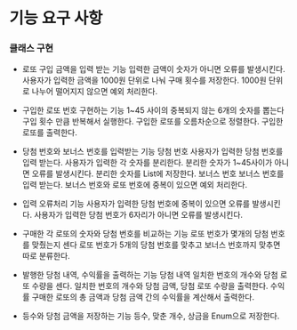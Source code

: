 # 기능 요구 사항

### 클래스 구현

* 로또 구입 금액을 입력 받는 기능
    입력한 금액이 숫자가 아니면 오류를 발생시킨다.
    사용자가 입력한 금액을 1000원 단위로 나눠 구매 횟수를 저장한다.
    1000원 단위로 나누어 떨어지지 않으면 예외 처리한다.

* 구입한 로또 번호 구현하는 기능
    1~45 사이의 중복되지 않는 6개의 숫자를 뽑는다
    구입 횟수 만큼 반복해서 실행한다.
    구입한 로또를 오름차순으로 정렬한다.
    구입한 로또를 출력한다.

* 당첨 번호와 보너스 번호를 입력받는 기능
    당첨 번호
        사용자가 입력한 당첨 번호를 입력 받는다.
        사용자가 입력한 각 숫자를 분리한다.
        분리한 숫자가 1~45사이가 아니면 오류를 발생시킨다.
        분리한 숫자를 List에 저장한다.
    보너스 번호
        보너스 번호를 입력 받는다.
        보너스 번호와 로또 번호에 중복이 있으면 예외 처리한다.

* 입력 오류처리 기능
    사용자가 입력한 당첨 번호에 중복이 있으면 오류를 발생시킨다.
    사용자가 입력한 당첨 번호가 6자리가 아니면 오류를 발생시킨다.

* 구매한 각 로또의 숫자와 당첨 번호를 비교하는 기능
    로또 번호가 몇개의 당첨 번호를 맞췄는지 센다
    로또 번호가 5개의 당첨 번호를 맞추고 보너스 번호까지 맞추면 따로 분류한다.

* 발행한 당첨 내역, 수익률을 출력하는 기능
    당첨 내역
        일치한 번호의 개수와 당첨 로또 수량을 센다. 
        일치한 번호의 개수와 당첨 금액, 당첨 로또 수량을 출력한다.
    수익률
        구매한 로또의 총 금액과 당첨 금액 간의 수익률을 계산해서 출력한다.

* 등수와 당첨 금액을 저장하는 기능
    등수, 맞춘 개수, 상금을 Enum으로 저장한다.